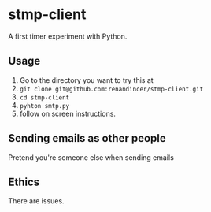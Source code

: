 # stmp-client
A first timer experiment with Python.

## Usage
1. Go to the directory you want to try this at
2. `git clone git@github.com:renandincer/stmp-client.git`
3. `cd stmp-client`
4. `pyhton smtp.py`
5. follow on screen instructions.

## Sending emails as other people
Pretend you're someone else when sending emails

## Ethics
There are issues.
